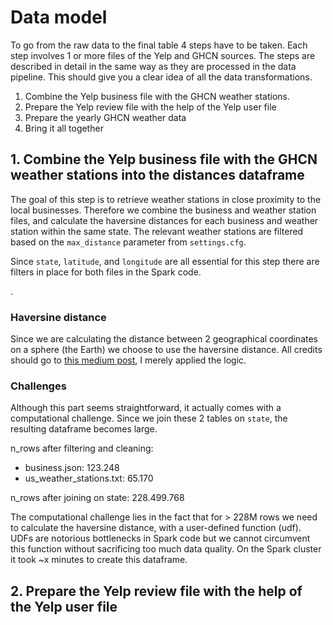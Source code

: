 # Data model

To go from the raw data to the final table 4 steps have to be taken. Each step involves 1 or more files of the Yelp
and GHCN sources. The steps are described in detail in the same way as they are processed in the data pipeline. This 
should give you a clear idea of all the data transformations.

1. Combine the Yelp business file with the GHCN weather stations. 
2. Prepare the Yelp review file with the help of the Yelp user file 
3. Prepare the yearly GHCN weather data
4. Bring it all together

## 1. Combine the Yelp business file with the GHCN weather stations into the distances dataframe

The goal of this step is to retrieve weather stations in close proximity to the local businesses. Therefore we combine
the business and weather station files, and calculate the haversine distances for each business and weather station
within the same state. The relevant weather stations are filtered based on the `max_distance` parameter from `settings.cfg`.

Since `state`, `latitude`, and `longitude` are all essential for this step there are filters in place for both files in 
the Spark code. 

<insert dbdiagram>.

### Haversine distance

Since we are calculating the distance between 2 geographical coordinates on a sphere (the Earth) we choose to use the
haversine distance. All credits should go to [this medium post](haversine), I merely applied the logic. 

### Challenges

Although this part seems straightforward, it actually comes with a computational challenge. Since we join these 2 tables
on `state`, the resulting dataframe becomes large.

n_rows after filtering and cleaning:
- business.json: 123.248
- us_weather_stations.txt: 65.170

n_rows after joining on state: 228.499.768

The computational challenge lies in the fact that for > 228M rows we need to calculate the haversine distance, with a
user-defined function (udf). UDFs are notorious bottlenecks in Spark code but we cannot circumvent this function without
sacrificing too much data quality. On the Spark cluster it took ~x minutes to create this dataframe.

## 2. Prepare the Yelp review file with the help of the Yelp user file 







[haversine]: https://medium.com/@nikolasbielski/using-a-custom-udf-in-pyspark-to-compute-haversine-distances-d877b77b4b18